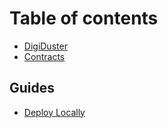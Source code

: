 # Table of contents

* [DigiDuster](README.md)
* [Contracts](contracts.md)

## Guides

* [Deploy Locally](guides/deploy-locally.md)
